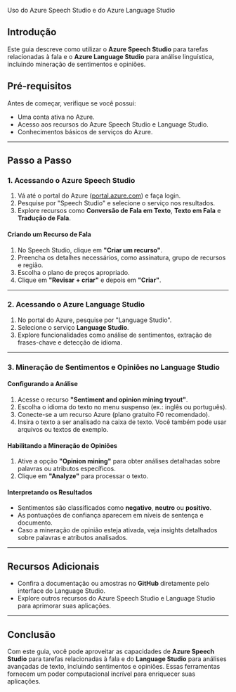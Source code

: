 Uso do Azure Speech Studio e do Azure Language Studio

## Introdução

Este guia descreve como utilizar o **Azure Speech Studio** para tarefas relacionadas à fala e o **Azure Language Studio** para análise linguística, incluindo mineração de sentimentos e opiniões.

## Pré-requisitos

Antes de começar, verifique se você possui:
- Uma conta ativa no Azure.
- Acesso aos recursos do Azure Speech Studio e Language Studio.
- Conhecimentos básicos de serviços do Azure.

---

## Passo a Passo

### 1. Acessando o Azure Speech Studio
1. Vá até o portal do Azure ([portal.azure.com](https://portal.azure.com)) e faça login.
2. Pesquise por "Speech Studio" e selecione o serviço nos resultados.
3. Explore recursos como **Conversão de Fala em Texto**, **Texto em Fala** e **Tradução de Fala**.

#### Criando um Recurso de Fala
1. No Speech Studio, clique em **"Criar um recurso"**.
2. Preencha os detalhes necessários, como assinatura, grupo de recursos e região.
3. Escolha o plano de preços apropriado.
4. Clique em **"Revisar + criar"** e depois em **"Criar"**.

---

### 2. Acessando o Azure Language Studio
1. No portal do Azure, pesquise por "Language Studio".
2. Selecione o serviço **Language Studio**.
3. Explore funcionalidades como análise de sentimentos, extração de frases-chave e detecção de idioma.

---

### 3. Mineração de Sentimentos e Opiniões no Language Studio

#### Configurando a Análise
1. Acesse o recurso **"Sentiment and opinion mining tryout"**.
2. Escolha o idioma do texto no menu suspenso (ex.: inglês ou português).
3. Conecte-se a um recurso Azure (plano gratuito F0 recomendado).
4. Insira o texto a ser analisado na caixa de texto. Você também pode usar arquivos ou textos de exemplo.

#### Habilitando a Mineração de Opiniões
1. Ative a opção **"Opinion mining"** para obter análises detalhadas sobre palavras ou atributos específicos.
2. Clique em **"Analyze"** para processar o texto.

#### Interpretando os Resultados
- Sentimentos são classificados como **negativo**, **neutro** ou **positivo**.
- As pontuações de confiança aparecem em níveis de sentença e documento.
- Caso a mineração de opinião esteja ativada, veja insights detalhados sobre palavras e atributos analisados.

---

## Recursos Adicionais

- Confira a documentação ou amostras no **GitHub** diretamente pelo interface do Language Studio.
- Explore outros recursos do Azure Speech Studio e Language Studio para aprimorar suas aplicações.

---

## Conclusão

Com este guia, você pode aproveitar as capacidades de **Azure Speech Studio** para tarefas relacionadas à fala e do **Language Studio** para análises avançadas de texto, incluindo sentimentos e opiniões. Essas ferramentas fornecem um poder computacional incrível para enriquecer suas aplicações.
